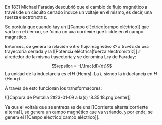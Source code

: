 En 1831 Michael Faraday descubrió que el cambio de flujo magnético a través de un circuito cerrado induce un voltaje en el mismo, es decir, una fuerza electromotriz. 

Se postula que cuando hay un [[Campo eléctrico|campo eléctrico]] que varía en el tiempo, se forma un una corriente que incide en el campo magnético. 

Entonces, se genera la relación entre flujo magnetico $\Phi$ a través de una trayectoria cerrada y la [[Potencia eléctrica|fuerza electromotriz]] $\epsilon$ alrededor de la misma trayectoria y se denomina Ley de Faraday: 

$$\epsilon = -L\frac{dI}{dt}$$ 
La unidad de la inductancia es el $H$ (Henry). 
La $L$ siendo la inductancia en $H$ (Henry).

A través de esto funcionan los transformadores: 

![[Captura de Pantalla 2023-01-09 a la(s) 18.35.18.png|center]]

Ya que el voltaje que se entrega es de una [[Corriente alterna|corriente alterna]], se genera un campo magnético que va variando, y por ende, se genera el [[Campo eléctrico|campo eléctrico]]. 

